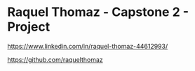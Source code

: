 # Raquel Thomaz - Capstone 2 - Project

https://www.linkedin.com/in/raquel-thomaz-44612993/

https://github.com/raquelthomaz



